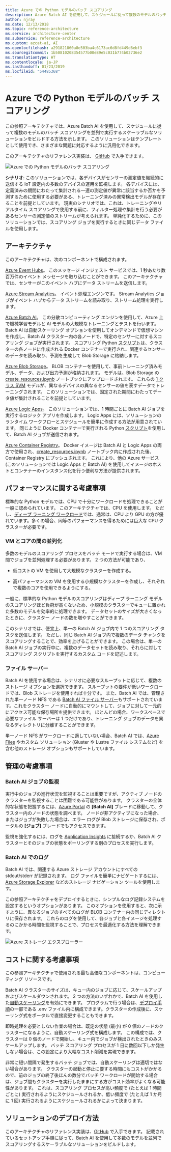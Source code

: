```yaml
---
title: Azure での Python モデルのバッチ スコアリング
description: Azure Batch AI を使用して、スケジュールに従って複数のモデルのバッチ スコアリングを並列で実行するスケーラブルなソリューションをビルドします。
author: njray
ms.date: 12/13/2018
ms.topic: reference-architecture
ms.service: architecture-center
ms.subservice: reference-architecture
ms.custom: azcat-ai, AI
ms.openlocfilehash: a291821860a8e503ba4c6173ac6d8fd449d6ebf3
ms.sourcegitcommit: 1b50810208354577b00e89e5c031b774b02736e2
ms.translationtype: HT
ms.contentlocale: ja-JP
ms.lasthandoff: 01/23/2019
ms.locfileid: "54485368"
---
```

# <a name="batch-scoring-of-python-models-on-azure"></a>Azure での Python モデルのバッチ スコアリング

この参照アーキテクチャでは、Azure Batch AI を使用して、スケジュールに従って複数のモデルのバッチ スコアリングを並列で実行するスケーラブルなソリューションをビルドする方法を示します。 このソリューションはテンプレートとして使用でき、さまざまな問題に対応するように汎用化できます。

このアーキテクチャのリファレンス実装は、 [GitHub][github] で入手できます。

![Azure での Python モデルのバッチ スコアリング](./_images/batch-scoring-python.png)

**シナリオ**: このソリューションでは、各デバイスがセンサーの測定値を継続的に送信する IoT 設定内の多数のデバイスの運用を監視します。 各デバイスには、定義済みの期間にわたって集計される一連の測定値が異常に該当するか否かを予測するために使用する必要がある、トレーニング済みの異常検出モデルが存在することを前提としています。 現実のシナリオでは、これは、トレーニングやリアルタイム スコアリングで使用する前に、フィルター処理や集計を行う必要があるセンサーの測定値のストリームが考えられます。 単純化するために、このソリューションでは、スコアリング ジョブを実行するときに同じデータ ファイルを使用します。

## <a name="architecture"></a>アーキテクチャ

このアーキテクチャは、次のコンポーネントで構成されます。

[Azure Event Hubs][event-hubs]。 このメッセージ インジェスト サービスでは、1 秒あたり数百万件のイベント メッセージを取り込むことができます。 このアーキテクチャでは、センサーがこのイベント ハブにデータ ストリームを送信します。

[Azure Stream Analytics][stream-analytics]。 イベント処理エンジンです。 Stream Analytics ジョブがイベント ハブからデータ ストリームを読み取り、ストリーム処理を実行します。

[Azure Batch AI][batch-ai]。 この分散コンピューティング エンジンを使用して、Azure 上で機械学習モデルと AI モデルの大規模なトレーニングとテストを行います。 Batch AI は自動スケーリング オプションを使用してオンデマンドで仮想マシンを作成し、Batch AI クラスター内の各ノードで、特定のセンサーに対するスコアリング ジョブが実行されます。 スコアリング Python [スクリプト][python-script]は、クラスターの各ノードに作成される Docker コンテナーで実行され、関連するセンサーのデータを読み取り、予測を生成して Blob Storage に格納します。

[Azure Blob Storage][storage]。 BLOB コンテナーを使用して、事前トレーニング済みモデル、データ、および出力予測が格納されます。 モデルは、Blob Storage の [create\_resources.ipynb][create-resources] ノートブックにアップロードされます。 これらの [1 クラス SVM][one-class-svm] モデルが、異なるデバイスの異なるセンサーの値を表すデータでトレーニングされます。 このソリューションでは、固定された期間にわたってデータ値が集計されることを前提としています。

[Azure Logic Apps][logic-apps]。 このソリューションでは、1 時間ごとに Batch AI ジョブを実行するロジック アプリを作成します。 Logic Apps には、ソリューションのランタイム ワークフローとスケジュールを簡単に作成する方法が用意されています。 同じように Docker コンテナーで実行される Python [スクリプト][script]を使用して、Batch AI ジョブが送信されます。

[Azure Container Registry][acr]。 Docker イメージは Batch AI と Logic Apps の両方で使用され、[create\_resources.ipynb][create-resources] ノートブック内に作成された後、Container Registry にプッシュされます。 これにより、他の Azure サービス (このソリューションでは Logic Apps と Batch AI) を使用してイメージのホストとコンテナーのインスタンス化を行う便利な方法が提供されます。

## <a name="performance-considerations"></a>パフォーマンスに関する考慮事項

標準的な Python モデルでは、CPU で十分にワークロードを処理できることが一般に認められています。 このアーキテクチャでは、CPU を使用します。 ただし、[ディープ ラーニング ワークロード][deep]では、通常は、CPU より GPU の方が優れています。多くの場合、同等のパフォーマンスを得るためには巨大な CPU クラスターが必要です。

### <a name="parallelizing-across-vms-vs-cores"></a>VM とコアの間の並列化

多数のモデルのスコアリング プロセスをバッチ モードで実行する場合は、VM 間でジョブを並列処理する必要があります。 2 つの方法が可能であり、

* 低コストの VM を使用して大規模なクラスターを作成する。

* 高パフォーマンスの VM を使用する小規模なクラスターを作成し、それぞれで複数のコアを使用できるようにする。

一般に、標準的な Python モデルのスコアリングはディープ ラーニング モデルのスコアリングほど負荷が高くないため、小規模のクラスターでキューに置かれた多数のモデルを効率的に処理できます。 データセットのサイズが大きくなったときに、クラスター ノードの数を増やすことができます。

このシナリオでは、便宜上、単一の Batch AI ジョブ内で 1 つのスコアリング タスクを送信します。 ただし、同じ Batch AI ジョブ内で複数のデータ チャンクをスコアリングすることで、効率を上げることができます。 この場合は、単一の Batch AI ジョブの実行中に、複数のデータセットを読み取り、それらに対してスコアリング スクリプトを実行するカスタム コードを記述します。

### <a name="file-servers"></a>ファイル サーバー

Batch AI を使用する場合は、シナリオに必要なスループットに応じて、複数のストレージ オプションを選択できます。 スループットの要件が低いワークロードでは、Blob ストレージを使用すれば十分です。 また、Batch AI では、管理された単一ノード NFS である [Batch AI ファイル サーバー][bai-file-server]もサポートされています。これをクラスター ノードに自動的にマウントして、ジョブに対して一元的にアクセス可能な保存場所を提供できます。 ほとんどの場合、ワークスペースで必要なファイル サーバーは 1 つだけであり、トレーニング ジョブのデータを異なるディレクトリに分離することができます。

単一ノード NFS がワークロードに適していない場合、Batch AI では、[Azure Files][azure-files] やカスタム ソリューション (Gluster や Lustre ファイル システムなど) を含む他のストレージ オプションもサポートしています。

## <a name="management-considerations"></a>管理の考慮事項

### <a name="monitoring-batch-ai-jobs"></a>Batch AI ジョブの監視

実行中のジョブの進行状況を監視することは重要ですが、アクティブ ノードのクラスターを監視することは困難である可能性があります。 クラスターの全体的な状態を把握するには、[Azure Portal][portal] の **[Batch AI]** ブレードに移動して、クラスター内のノードの状態を調べます。 ノードが非アクティブになった場合、またはジョブが失敗した場合は、エラー ログが Blob ストレージに保存され、ポータルの **[ジョブ]** ブレードでもアクセスできます。

監視を強化するには、ログを [Application Insights][ai] に接続するか、Batch AI クラスターとそのジョブの状態をポーリングする別のプロセスを実行します。

### <a name="logging-in-batch-ai"></a>Batch AI でのログ

Batch AI では、関連する Azure ストレージ アカウントにすべての stdout/stderr が記録されます。 ログ ファイルを簡単にナビゲートするには、[Azure Storage Explorer][explorer] などのストレージ ナビゲーション ツールを使用します。

この参照アーキテクチャをデプロイするときに、シンプルなログ記録システムを設定するというオプションがあります。 このオプションを使用すると、次に示すように、異なるジョブのすべてのログが BLOB コンテナー内の同じディレクトリに保存されます。 これらのログを使用して、各ジョブと各イメージを処理するのにかかる時間を監視することで、プロセスを最適化する方法を理解できます。

![Azure ストレージ エクスプローラー](./_images/batch-scoring-python-monitor.png)

## <a name="cost-considerations"></a>コストに関する考慮事項

この参照アーキテクチャで使用される最も高価なコンポーネントは、コンピューティング リソースです。

Batch AI クラスターのサイズは、キュー内のジョブに応じて、スケールアップおよびスケールダウンされます。 2 つの方法のいずれかで、Batch AI を使用した[自動スケーリング][automatic-scaling]を有効にできます。 プログラムで行う場合は、[デプロイ手順][github]の一部である .env ファイル内に構成できます。クラスターの作成後に、スケーリング式をポータルで直接変更することもできます。

即時処理を必要としない作業の場合は、既定の状態 (最小) が 0 個のノードのクラスターになるように、自動スケーリング式を構成します。 この構成では、クラスターは 0 個のノードで開始し、キュー内でジョブが検出されたときのみスケールアップします。 バッチ スコアリング プロセスが 1 日に数回以下しか発生しない場合は、この設定により大幅なコスト削減を実現できます。

非常に短い間隔で発生するバッチ ジョブでは、自動スケーリングは適切ではない場合があります。 クラスターの起動と停止に要する時間にもコストがかかるので、前のジョブの終了後ほんの数分でバッチ ワークロードが開始する場合は、ジョブ間もクラスターを実行したままにする方がコスト効率がよくなる可能性があります。 これは、スコアリング プロセスが高い頻度で (たとえば 1 時間ごとに) 実行されるようにスケジュールされるか、低い頻度で (たとえば 1 か月に 1 回) 実行されるようにスケジュールされるかによって決まります。

## <a name="deploy-the-solution"></a>ソリューションのデプロイ方法

このアーキテクチャのリファレンス実装は、[GitHub][github] で入手できます。 記載されているセットアップ手順に従って、Batch AI を使用して多数のモデルを並列でスコアリングするスケーラブルなソリューションをビルドします。

[acr]: /azure/container-registry/container-registry-intro
[ai]: /azure/application-insights/app-insights-overview
[automatic-scaling]: /azure/batch/batch-automatic-scaling
[azure-files]: /azure/storage/files/storage-files-introduction
[batch-ai]: /azure/batch-ai/
[bai-file-server]: /azure/batch-ai/resource-concepts#file-server
[create-resources]: https://github.com/Azure/BatchAIAnomalyDetection/blob/master/create_resources.ipynb
[deep]: /azure/architecture/reference-architectures/ai/batch-scoring-deep-learning
[event-hubs]: /azure/event-hubs/event-hubs-geo-dr
[explorer]: https://azure.microsoft.com/en-us/features/storage-explorer/
[github]: https://github.com/Azure/BatchAIAnomalyDetection
[logic-apps]: /azure/logic-apps/logic-apps-overview
[one-class-svm]: http://scikit-learn.org/stable/modules/generated/sklearn.svm.OneClassSVM.html
[portal]: https://portal.azure.com
[python-script]: https://github.com/Azure/BatchAIAnomalyDetection/blob/master/batchai/predict.py
[script]: https://github.com/Azure/BatchAIAnomalyDetection/blob/master/sched/submit_jobs.py
[storage]: /azure/storage/blobs/storage-blobs-overview
[stream-analytics]: /azure/stream-analytics/
